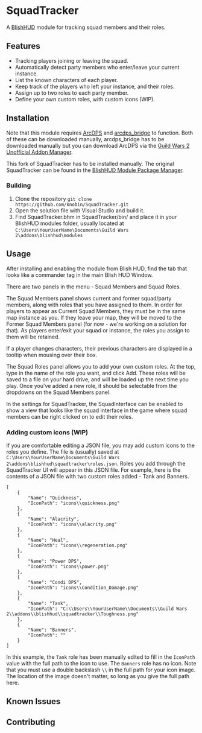 # SquadTracker

A [BlishHUD](https://blishhud.com/) module for tracking squad members and their roles. 

## Features

* Tracking players joining or leaving the squad.
* Automatically detect party members who enter/leave your current instance.
* List the known characters of each player.
* Keep track of the players who left your instance, and their roles.
* Assign up to two roles to each party member.
* Define your own custom roles, with custom icons (WIP).

## Installation

Note that this module requires [ArcDPS](https://www.deltaconnected.com/arcdps/) and [arcdps_bridge](https://github.com/knobin/arcdps_bridge) to function. Both of these can be downloaded manually, arcdps_bridge has to be downloaded manually but you can download ArcDPS via the [Guild Wars 2 Unofficial Addon Manager](https://github.com/gw2-addon-loader/GW2-Addon-Manager). 

This fork of SquadTracker has to be installed manually. The original SquadTracker can be found in the [BlishHUD Module Package Manager](https://blishhud.com/docs/user/installing-modules).

### Building
1. Clone the repository ```git clone https://github.com/knobin/SquadTracker.git```
2. Open the solution file with Visual Studio and build it.
3. Find SquadTracker.bhm in SquadTracker/bin/ and place it in your BlishHUD modules folder, usually located at `C:\Users\YourUserName\Documents\Guild Wars 2\addons\blishhud\modules`

## Usage
After installing and enabling the module from Blish HUD, find the tab that looks like a commander tag in the main Blish HUD Window. 

There are two panels in the menu - Squad Members and Squad Roles. 

The Squad Members panel shows current and former squad/party members, along with roles that you have assigned to them. In order for players to appear as Current Squad Members, they must be in the same map instance as you. If they leave your map, they will be moved to the Former Squad Members panel (for now - we're working on a solution for that). As players enter/exit your squad or instance, the roles you assign to them will be retained.

If a player changes characters, their previous characters are displayed in a tooltip when mousing over their box. 

The Squad Roles panel allows you to add your own custom roles. At the top, type in the name of the role you want, and click Add. These roles will be saved to a file on your hard drive, and will be loaded up the next time you play. Once you've added a new role, it should be selectable from the dropdowns on the Squad Members panel.

In the settings for SquadTracker, the SquadInterface can be enabled to show a view that looks like the squad interface in the game where squad members can be right clicked on to edit their roles.

### Adding custom icons (WIP)
If you are comfortable editing a JSON file, you may add custom icons to the roles you define. The file is (usually) saved at `C:\Users\YourUserName\Documents\Guild Wars 2\addons\blishhud\squadtracker\roles.json`. Roles you add through the SquadTracker UI will appear in this JSON file. For example, here is the contents of a JSON file with two custom roles added - Tank and Banners. 
``` 
[
    {
        "Name": "Quickness",
        "IconPath": "icons\\quickness.png"
    },
    {
        "Name": "Alacrity",
        "IconPath": "icons\\alacrity.png"
    },
    {
        "Name": "Heal",
        "IconPath": "icons\\regeneration.png"
    },
    {
        "Name": "Power DPS",
        "IconPath": "icons\\power.png"
    },
    {
        "Name": "Condi DPS",
        "IconPath": "icons\\Condition_Damage.png"
    },
    {
        "Name": "Tank",
        "IconPath": "C:\\Users\\YourUserName\\Documents\\Guild Wars 2\\addons\\blishhud\\squadtracker\\Toughness.png"
    },
    {
        "Name": "Banners",
        "IconPath": ""
    }
]
```
In this example, the `Tank` role has been manually edited to fill in the `IconPath` value with the full path to the icon to use. The `Banners` role has no icon. Note that you must use a double backslash `\\` in the full path for your icon image. The location of the image doesn't matter, so long as you give the full path here. 
## Known Issues

## Contributing